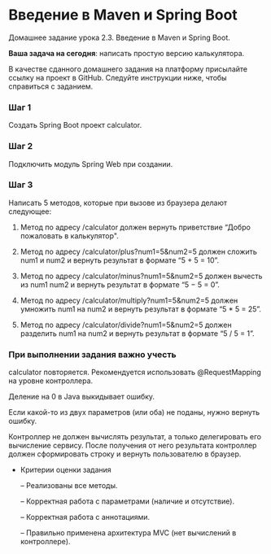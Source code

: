 # Введение в Maven и Spring Boot

Домашнее задание урока 2.3. Введение в Maven и Spring Boot.

**Ваша задача на сегодня**: написать простую версию калькулятора. 

В качестве сданного домашнего задания на платформу присылайте ссылку на проект в GitHub. Следуйте инструкции ниже, чтобы справиться с заданием.


### Шаг 1

Создать Spring Boot проект calculator.

### Шаг 2

Подключить модуль Spring Web при создании.

### Шаг 3

Написать 5 методов, которые при вызове из браузера делают следующее:

1. Метод по адресу /calculator должен вернуть приветствие “Добро пожаловать в калькулятор".

2. Метод по адресу /calculator/plus?num1=5&num2=5 должен сложить num1 и num2 и вернуть результат в формате “5 + 5 = 10”.

3. Метод по адресу /calculator/minus?num1=5&num2=5 должен вычесть из num1 num2 и вернуть результат в формате “5 − 5 = 0”.

4. Метод по адресу /calculator/multiply?num1=5&num2=5 должен умножить num1 на num2 и вернуть результат в формате “5 * 5 = 25”.

5. Метод по адресу /calculator/divide?num1=5&num2=5 должен разделить num1 на num2 и вернуть результат в формате “5 / 5 = 1”.

### При выполнении задания важно учесть

calculator повторяется. Рекомендуется использовать @RequestMapping на уровне контроллера.

Деление на 0 в Java выкидывает ошибку.

Если какой-то из двух параметров (или оба) не поданы, нужно вернуть ошибку.

Контроллер не должен вычислять результат, а только делегировать его вычисление сервису. После получения от него результата контроллер должен сформировать строку и вернуть пользователю в браузер.



- Критерии оценки задания
    
    – Реализованы все методы.
    
    – Корректная работа с параметрами (наличие и отсутствие).
    
    – Корректная работа с аннотациями.
    
    – Правильно применена архитектура MVC (нет вычислений в контроллере).
